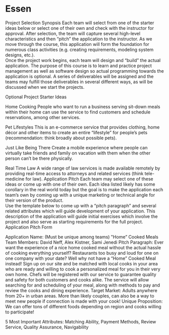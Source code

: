 # Essen

Project Selection Synopsis
Each team will select from one of the starter ideas below or select one of their own and check with the instructor for approval.  After selection, the team will capture several high-level characteristics and then “pitch” the application to the instructor.  As we move through the course, this application will form the foundation for numerous class activities (e.g. creating requirements, modeling system designs, etc.).  
Once the project work begins, each team will design and “build” the actual application.  The purpose of this course is to learn and practice project management as well as software design so actual programming towards the application is optional.  A series of deliverables will be assigned and the teams may fulfill those deliverables in several different ways, as will be discussed when we start the projects.

Optional Project Starter Ideas

Home Cooking
People who want to run a business serving sit-down meals within their home can use the service to find customers and schedule reservations, among other services.

Pet Lifestyles
This is an e-commerce service that provides clothing, home décor and other items to create an entire “lifestyle” for people’s pets (recommendation: think broadly about possible pets).

Just Like Being There
Create a mobile experience where people can virtually take friends and family on vacation with them when the other person can’t be there physically.

Real Time Law
A wide range of law services is made available remotely by providing real-time access to attorneys and related services (think tele-medicine for law).
Application Pitch
Each team may select one of these ideas or come up with one of their own.  Each idea listed likely has some corollary in the real world today but the goal is to make the application each team’s own by coming up with a unique marketing or technical angle for their version of the product.  
Use the template below to come up with a “pitch paragraph” and several related attributes which will guide development of your application.  This description of the application will guide initial exercises which involve the project and also serve as starting requirements for the full project.
 
Application Pitch Form

Application Name:
(Must be unique among teams)	"Home” Cooked Meals
Team Members:	David Neff, Alex Kistner, Sami Jenedi
Pitch Paragraph:	Ever want the experience of a nice home cooked meal without the actual hassle of cooking everything yourself? Restaurants too busy and loud for one on one company with your date? Well why not have a “Home” Cooked Meal instead! Sign up on our site and be matched with local cooks in your area who are ready and willing to cook a personalized meal for you in their very own home.  Chefs will be registered with our service to guarantee quality and safety for both customers and cooks alike. The service will allow searching for and scheduling of your meal, along with methods to pay and review the cooks and dining experience.
Target Market:	Adults anywhere from 20+ in urban areas. More than likely couples, can also be a way to meet new people if connection is made with your cook!
Unique Proposition:	We can offer tons of different foods depending on region and cooks willing to participate!

5 Most Important Attributes:
	Matching Ability, Payment Methods, Review Service, Quality Assurance, Navigability   

